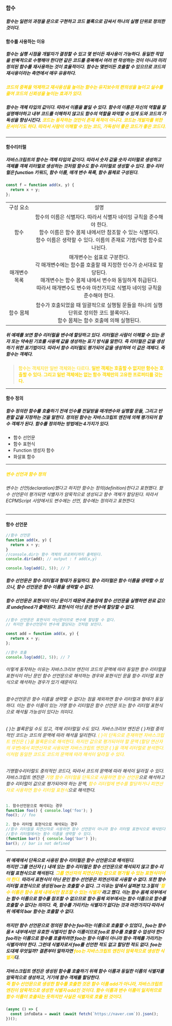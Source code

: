 ### 함수

##### 함수는 일련의 과정을 문으로 구현하고 코드 블록으로 감싸서 하나의 실행 단위로 정의한것이다.

#### 함수를 사용하는 이유

##### 함수는 실행 시점을 개발자가 결정할 수 있고 몇 번이든 재사용이 가능하다. 동일한 작업을 반복적으로 수행해야 한다면 같은 코드를 중복해서 여러 번 작성하는 것이 아니라 미리 정의된 함수를 재사용하는 것이 효율적이다. 함수는 몇번이든 호출할 수 있으므로 코드의 재사용이라는 측면에서 매우 유용하다.

##### <span style="color:gold">코드의 중복을 억제하고 재사용성을 높이는 함수는 유지보수의 편의성을 높이고 실수를 줄여 코드의 신뢰성을 높이는 효과가 있다.</span>

##### 함수는 객체 타입의 값이다. 따라서 이름을 붙일 수 있다. 함수의 이름은 자신의 역할을 잘 설명해야하고 내부 코드를 이해하지 않고도 함수의 역할을 파악할 수 있게 도와 코드의 가독성을 향상시킨다. <span style="color:gold"> 코드는 동작하는 것만이 존재 목적이 아니다. 코드는 개발자를 위한 문서이기도 하다. 따라서 사람이 이해할 수 있는 코드, 가독성이 좋은 코드가 좋은 코드다.</span>

---

#### 함수리터럴

##### 자바스크립트의 함수는 객체 타입의 값이다. 따라서 숫자 값을 숫자 리터럴로 생성하고 객체를 객체 리터럴로 생성하는 것처럼 함수도 함수 리터럴로 생성할 수 있다. 함수 리터럴은 function 키워드, 함수 이름, 매개 변수 목록, 함수 몸체로 구성된다.

```js
const f = function add(x, y) {
  return x + y;
};
```

<table style="text-align:center">
  <tr>
    <td>구성 요소</td><td colspan="4"> 설명</td>
  </tr>
  <tr>
  <td>함수</td><td> 함수의 이름은 식별자다. 따라서 식별자 네이밍 규칙을 준수해야 한다.<br/>함수 이름은 함수 몸체 내에서만 참조할 수 있는 식별자다.<br/>함수 이름은 생략할 수 있다. 이름의 존재로 기명/익명 함수로 나뉜다.</td>
  </tr>
  <tr>
    <td>매개변수 목록</td><td>매개변수는 쉼표로 구분한다.<br/>각 매개변수에는 함수를 호출할 때 지정한 인수가 순서대로 할당된다.<br/>매개변수는 함수 몸체 내에서 변수와 동일하게 취급된다.<br/> 따라서 매개변수도 변수와 마찬가지로 식별자 네이밍 규칙을 준수해야 한다.</td>
</tr>
<tr>
  <td>함수 몸체</td><td>함수가 호출되었을 때 일괄적으로 실행될 문들을 하나의 실행 단위로 정의한 코드 블록이다.<br/>함수 몸체는 함수 호출에 의해 실행된다.</td>
</table>

##### 위 예제를 보면 함수 리터럴을 변수에 할당하고 있다. 리터럴은 사람이 이해할 수 있는 문자 또는 약속된 기호를 사용해 값을 생성하는 표기 방식을 말한다. 즉 리터럴은 값을 생성하기 위한 표기법이다. 따라서 함수 리터럴도 평가되어 값을 생성하며 이 값은 객체다. 즉 함수는 객체다.

> <span style="color:gold">함수는 객체지만 일반 객체와는 다르다. <strong>일반 객체는 호출할 수 없지만 함수는 호출할 수 있다. 그리고 일반 객체에는 없는 함수 객체만의 고유한 프로퍼티를 갖는다.</strong></span>

---

#### 함수 정의

##### 함수 정의란 함수를 호출하기 전에 인수를 전달받을 매개변수와 실행할 문들, 그리고 반환할 값을 지정하는 것을 말한다. 정의된 함수는 자바스크립트 엔진에 의해 평가되어 함수 객체가 된다. 함수를 정의하는 방법에는 4가지가 있다.

- 함수 선언문
- 함수 표현식
- Function 생성자 함수
- 화살표 함수

---

##### <span style="color:gold">변수 선언과 함수 정의</span>

###### 변수는 선언(declaration)했다고 하지만 함수는 정의(definition)한다고 표현했다. 함수 선언문이 평가되면 식별자가 암묵적으로 생성되고 함수 객체가 할당된다. 따라서 ECPMScript 사양에서도 변수에는 선언, 함수에는 정의라고 표현한다.

---

#### 함수 선언문

```js
//함수 선언문
function add(x, y) {
  return x + y;
}
//console.dir는 함수 객체의 프로퍼티까지 출력된다.
console.dir(add); // output : f add(x,y)

console.log(add(2, 5)); // 7
```

##### 함수 선언문은 함수 리터럴과 형태가 동일하다. 함수 리터럴은 함수 이름을 생략할 수 있으나, 함수 선언문은 함수 이름을 생략할 수 없다.

##### 함수 선언문은 표현식이 아닌 문이기 때문에 콘솔창에 함수 선언문을 실행하면 완료 값으로 undefined가 출력된다. 표현식이 아닌 문은 변수에 할당할 수 없다.

```js
//함수 선언문은 표현식이 아닌문이므로 변수에 할당할 수 없다.
// 하지만 함수선언문이 변수에 할당되는 것처럼 보인다.

const add = function add(x, y) {
  return x + y;
};

//함수 호출
console.log(add(2, 5)); // 7
```

###### 이렇게 동작하는 이유는 자바스크리브 엔진이 코드의 문맥에 따라 동일한 함수 리터럴을 표현식이 아닌 문인 함수 선언문으로 해석하는 경우와 표현식인 문을 함수 리터럴 표현식으로 해석하는 경우가 있기 때문이다.

###### 함수선언문은 함수 이름을 생략할 수 없다는 점을 제외하면 함수 리터럴과 형태가 동일하다. 이는 함수 이름이 있는 가명 함수 리터럴은 함수 선언문 또는 함수 리터럴 표현식으로 해석될 가능성이 있다는 의미다.

###### { }는 블록문일 수도 있고, 객체 리터럴일 수도 있다. 자바스크리브 엔진은 { }처럼 중의적인 코드는 코드의 문맥에 따라 해석을 달리한다. <span style="color:gold">{ }이 단독으로 존재하면 자바스크립트 엔진은 { }을 블록문으로 해석한다. 하지만 값으로 평가되어야 할 문맥 (할당 연산자의 우변)에서 피연산자로 사용되면 자바스크립트 엔진은 { }을 객체 리터럴로 분석한다. 이처럼 동일한 코드도 코드의 문맥에 따라 해석이 달라질 수 있다.</span>

###### 기명함수리터럴도 중의적인 코드다, 따라서 코드의 문맥에 따라 해석이 달라질 수 있다. 자바스크립트 엔진은 <span style="color:gold">기명 함수 리터럴을 단독으로 사용하면 함수 선언문</span>으로 해석하고 함수 리터럴이 값으로 평가되어야 하는 문맥, <span style="color:gold">함수 리터럴에 변수를 할당하거나 피연산자로 사용하면 함수 리터럴 표현식</span>으로 해석한다.

```js
1. 함수선언문으로 해석되는 경우
function foo() { console.log('foo'); }
foo(); // foo

2. 함수 리터럴 표현식으로 해석되는 경우
//함수 리터럴을 피연산자로 사용하면 함수 선언문이 아니라 함수 리터럴 표현식으로 해석된다.
//함수 리터럴에서는 함수 이름을 생략할 수 있다.
(function bar() { console.log('bar') });
bar(); // bar is not defined
```

---

##### 위 예제에서 단독으로 사용된 함수 리터럴은 함수 선언문으로 해석된다.<br/>하지만 그룹 연산자 ( ) 내에 있는 함수 리터럴은 함수 선언문으로 해석되지 않고 함수 리터럴 표현식으로 해석된다. <span style="color:gold">그룹 연산자의 피연산자는 값으로 평가될 수 있는 표현식이어야 한다.</span> 따라서 표현식이 아닌 문인 함수 선언문은 피연산자로 사용할 수 없다. 또한 함수 리터럴 표현식으로 생성된 bar는 호출할 수 없다. 그 이유는 앞에서 살펴본 12.3절의 <span style="color:gold">'함수 이름은 함수 몸체 내에서만 참조할 수 있는 식별자'</span>라고 했다. 이는 함수 몸체 외부에서는 함수 이름으로 함수를 참조할 수 없으므로 함수 몸체 외부에서는 함수 이름으로 함수를 호출할 수 없다는 의미다. 즉, 함수를 가리키는 식별자가 없다는 것과 마찬가지다 따라서 위 에졔의 bar 함수는 호출할 수 없다.

##### 하지만 함수 선언문으로 정의된 함수는 foo라는 이름으로 호출할 수 있었다., foo는 함수 몸ㅊ 내부에서만 유효한 식별자인 함수 이름이므로 foo로 함수를 호출할 수 업성야 한다 foo라는 이름으로 함수를 호출하려면 foo는 함수 이름이 아니라 함수 객체를 가리키는 식별자여야 한다. 그런데 식별자로서 foo를 선언한 적도 없고 할당한 적도 없다. foo는 도대체 무엇일까? 결론부터 말하자면 <span style="color:gold">foo는 자바스크립트 엔진이 암묵적으로 생성한 식별자</span>다.

##### 자바스크립트 엔진은 생성된 함수를 호출하기 위해 함수 이름과 동일한 이름의 식별자를 암묵적으로 생성하고, 거기에 함수 객체를 할당한다.<br/><span style="color:gold">즉 함수 선언문으로 생성한 함수를 호출한 것은 함수 이름 add가 아니라, 자바스크립트 엔진이 암묵적으로 생성한 식별자 add인 것이다. 함수 이름과 변수 이름이 일치하므로 함수 이름이 호출되는 듯하지만 사실은 식별자로 호출 된 것이다.</span>

```js
(async () => {
  const infoData = await (await fetch(`https://naver.com`)).json();
})();
```
